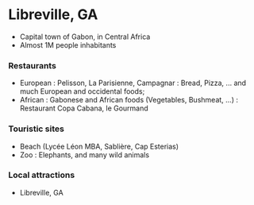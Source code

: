 # Libreville, GA
- Capital town of Gabon, in Central Africa
- Almost 1M people inhabitants

### Restaurants
- European : Pelisson, La Parisienne, Campagnar : Bread, Pizza, ... and much European and occidental foods;
- African : Gabonese and African foods (Vegetables, Bushmeat, ...) : Restaurant Copa Cabana, le Gourmand

### Touristic sites
- Beach (Lycée Léon MBA, Sablière, Cap Esterias)
- Zoo : Elephants, and many wild animals

### Local attractions
- Libreville, GA
